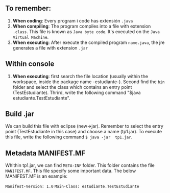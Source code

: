 ## To remember:
1. **When coding**:  Every program i code has extensión `.java`
2. **When compiling**: The program compiles into a file with extension `.class`. This file is known as `Java byte code`. It's executed on the `Java Virtual Machine`.
3. **When executing**: After execute the compiled program `name.java`, the jre generates a file with extension `.jar`

## Within console
1. **When executing**: first search the file location (usually within the workspace, inside the package name -estudiante-). Second find the `bin` folder and select the class which contains an entry point (TestEstudiante). Thrird, write the following command "$java estudiante.TestEstudiante". 

## Build .jar
We can build this file with eclipse (new->jar). Remember to select the entry point (TestEstudiante in this case) and choose a name (tp1.jar). To execute this file, write the following command `$ java -jar  tp1.jar`.

## Metadata MANIFEST.MF
Whithin tp1.jar, we can find `META-INF` folder. This folder contains the file ``MANIFEST.MF``. This file specify some important data. The below MANIFEST.MF is an example:

`Manifest-Version: 1.0`
`Main-Class: estudiante.TestEstudiante`

